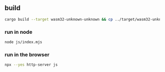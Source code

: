 ## build
```sh
cargo build --target wasm32-unknown-unknown && cp ../target/wasm32-unknown-unknown/debug/api.wasm js
```

### run in node
```sh
node js/index.mjs
```

### run in the browser
```sh
npx --yes http-server js
```
